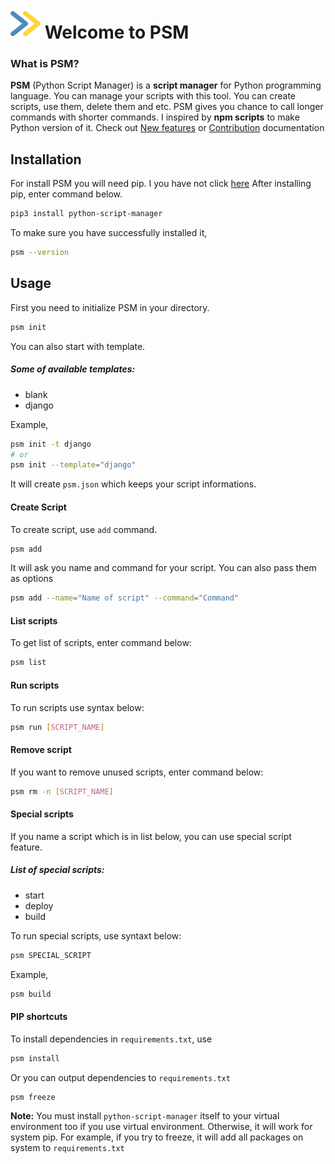 # <img src="assets/psm.svg"/> Welcome to PSM 
### What is PSM?
<b>PSM</b> (Python Script Manager) is a <b>script manager</b> for Python programming language. You can manage your scripts with this tool. You can create scripts, use them, delete them and etc. PSM gives you chance to call longer commands with shorter commands. I inspired by <b>npm scripts</b> to make Python version of it.
Check out <a href="FEATURES.html">New features</a> or <a href="CONTRIBUTION.html">Contribution</a> documentation

## Installation
For install PSM you will need pip. I you have not click <a href="https://pip.pypa.io/en/stable/">here</a>
After installing pip, enter command below.
```bash
pip3 install python-script-manager
```
To make sure you have successfully installed it,
```bash
psm --version
```

## Usage
First you need to initialize PSM in your directory.
```bash
psm init
```
You can also start with template.
##### Some of available templates:
- blank
- django

Example,
```bash
psm init -t django
# or
psm init --template="django"
```
It will create `psm.json` which keeps your script informations.

#### Create Script
To create script, use `add` command.
```bash
psm add
```
It will ask you name and command for your script.
You can also pass them as options
```bash
psm add --name="Name of script" --command="Command"
```

#### List scripts
To get list of scripts, enter command below:
```bash
psm list
```

#### Run scripts
To run scripts use syntax below:
```bash
psm run [SCRIPT_NAME]
```

#### Remove script
If you want to remove unused scripts, enter command below:
```bash
psm rm -n [SCRIPT_NAME]
```

#### Special scripts
If you name a script which is in list below, you can use special script feature.

##### List of special scripts:
- start
- deploy
- build

To run special scripts, use syntaxt below:
```bash
psm SPECIAL_SCRIPT
```
Example,
```bash
psm build
```

#### PIP shortcuts
To install dependencies in `requirements.txt`, use
```bash
psm install
```
Or you can output dependencies to `requirements.txt`
```bash
psm freeze
```
<b>Note:</b>
You must install `python-script-manager` itself to your virtual environment too if you use virtual environment. Otherwise, it will work for system pip. For example, if you try to freeze, it will add all packages on system to `requirements.txt`